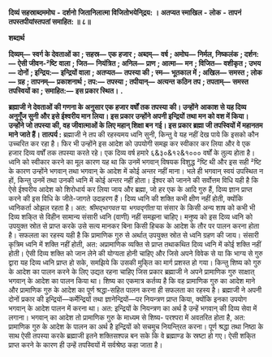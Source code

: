  **दिव्यं सहस्राब्दममोघ** **-** **दर्शनो** **जितानिलात्मा विजितोभयेनि्द्रय: ।** **अतप्यत स्माखिल** **-** **लोक** **-** **तापनं** **तपस्तपीयांस्तपतां समाहित: ॥ ८॥** 

**शब्दार्थ** 

**दिव्यम्—** **स्वर्ग के देवताओं का** **; सहस्र—** **एक हजार** **; अब्दम्—** **वर्ष** **; अमोघ—** **निर्मल, निष्कलंक** **; दर्शन:—** **ऐसी जीवन-²ष्टि** **वाला** **; जित—** **नियंत्रित** **; अनिल—** **प्राण** **; आत्मा—** **मन** **; विजित—** **वशीकृत** **; उभय—** **दोनों** **; इन्द्रिय:—** **इन्द्रियों वाला** **; अतप्यत—** **तपस्या की** **; स्म—** **भूतकाल में** **; अखिल—** **समस्त** **; लोक—** **ग्रह** **; तापनम्—** **प्रकाशनार्थ** **; तप:—** **तपस्या** **; तपीयान्—** **अत्यन्त** **कठिन तप** **; तपताम्—** **समस्त तपस्वियों का** **; समाहित:—** **इस प्रकार स्थित।** **.** 

**ब्रह्माजी ने देवताओं की गणना के अनुसार एक हजार वर्षों तक तपस्या की। उन्होंने** **आकाश से यह दिव्य अनुगूँज सुनी और इसे ईश्वरीय मान लिया। इस प्रकार उन्होंने अपनी इन्द्रियों** **तथा मन को वश में किया। उन्होंने जो तपस्या की, वह जीवात्माओं के लिए महान् शिक्षा बन** **गई। इस प्रकार ब्रह्मा जी तपस्वियों में महानतम माने जाते हैं।** **तात्पर्य :** ब्रह्माजी ने तप की रहस्यमय ध्वनि सुनी, किन्तु वे यह नहीं देख पाये कि इसको कौन उच्चरित कर रहा है। फिर भी उन्होंने इस आदेश को उपयोगी समझ कर स्वीकार कर लिया और वे एक हजार दिव्य वर्षों तक तपस्या करते रहे। एक दिव्य वर्ष हमारे ६&३०&१२&१००० वर्षों के तुल्य होता है। ध्वनि को स्वीकार करने का मूल कारण यह था कि उनमें भगवान् विषयक विशुद्ध ²ष्टि थी और इस सही ²ष्टि के कारण उन्होंने भगवान् तथा भगवान् के आदेश में कोई अन्तर नहीं माना। भले ही भगवान् स्वयं उपस्थित न हों, किन्तु उनमें तथा उनकी ध्वनि में कोई अन्तर नहीं होता। ईश्वर को जानने की सर्वोत्तम विधि यही है कि ऐसे ईश्वरीय आदेश को शिरोधार्य कर लिया जाय और ब्रह्मा, जो हर एक के आदि गुरु हैं, दिव्य ज्ञान प्राप्त करने की इस विधि के जीते-जागते उदाहरण हैं। दिव्य ध्वनि की शक्ति कभी क्षीण नहीं होती, क्योंकि ध्वनिकर्ता ओझल रहता है। अत: *श्रीमद्भागवत* या *भगवद्गीता* या संसार के किसी अन्य शाष को कभी भी दिव्य शकि्त से विहीन सामान्य संसारी ध्वनि (वाणी) नहीं समझना चाहिए। मनुष्य को इस दिव्य ध्वनि को उपयुक्त स्रोत से प्राप्त करके उसे सत्य मानकर बिना किसी हिचक के आदेश के तौर पर पालन करना होता है। सफलता का रहस्य यही है कि प्रामाणिक गुरु से अर्थात् उपयुक्त स्रोत से ध्वनि ग्रहण की जाय। संसारी कृत्रिम ध्वनि में शक्ति नहीं होती, अत: अप्रामाणिक व्यक्ति से प्राप्त तथाकथित दिव्य ध्वनि में कोई शक्ति नहीं होती। ऐसी दिव्य शक्ति को जान लेने की योग्यता होनी चाहिए और जिसे अपने विवेक से या कि भाग्य से गुरु द्वारा यह दिव्य ध्वनि प्राप्त हो सके, समझिये कि उसकी मुकि्त का मार्ग प्रशस्त हो गया। किन्तु शिष्य को गुरु के आदेश का पालन करने के लिए उद्यत रहना चाहिए जिस प्रकार ब्रह्माजी ने अपने प्रामाणिक गुरु साक्षात् भगवान् के आदेश का पालन किया था। शिष्य का एकमात्र कर्तव्य है कि वह प्रामाणिक गुरु का आदेश माने और प्रामाणिक गुरु के आदेश का पूर्ण श्रद्धा-सहित पालन करना ही सफलता का रहस्य है। ब्रह्माजी ने अपनी दोनों प्रकार की इन्द्रियों—कर्मेन्द्रियों तथा ज्ञानेन्द्रियों—पर नियन्त्रण प्राप्त किया, क्योंकि इनका उपयोग भगवान् के आदेश पालन में करना था। अत: इन्द्रियों के नियन्त्रण का अर्थ है उन्हें भगवान् की दिव्य सेवा में लगाना। भगवान् का आदेश तो प्रामाणिक गुरु के माध्यम से शिष्य- परश्परा में अवतरित होता है, अत: प्रामाणिक गुरु के आदेश के पालन का अर्थ है इन्द्रियों को सचमुच नियन्ति्रत करना। पूर्ण श्रद्धा तथा निष्ठा के साथ ऐसी तपस्या करके ब्रह्माजी इतने शक्तिसश्पन्न बन सके कि वे ब्रह्माण्ड के स्रष्टा हो गए। ऐसी शकि्त प्राप्त करने के कारण ही उन्हें तपस्वियों में सर्वश्रेष्ठ कहा जाता है। 